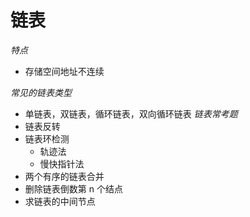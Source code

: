 # 链表
*特点*
- 存储空间地址不连续

*常见的链表类型*
- 单链表，双链表，循环链表，双向循环链表
*链表常考题*
- 链表反转
- 链表环检测
    + 轨迹法
    + 慢快指针法
- 两个有序的链表合并
- 删除链表倒数第 n 个结点
- 求链表的中间节点